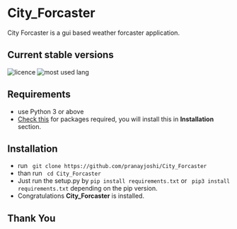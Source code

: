 # City_Forcaster
City Forcaster is a gui based weather forcaster application.

## Current stable versions
![licence](https://img.shields.io/github/license/mashape/apistatus.svg)  ![most used lang](https://img.shields.io/github/languages/count/badges/shields.svg)

## Requirements
* use Python 3 or above
* [Check this](https://github.com/pranayjoshi/City_Forcaster/blob/master/requirements.txt) for packages required, you will install this in **Installation** section.

## Installation
* run ``` git clone https://github.com/pranayjoshi/City_Forcaster```
* than run ``` cd City_Forcaster```
* Just run the setup.py by ``` pip install requirements.txt ``` or ``` pip3 install requirements.txt``` depending on the pip version.
* Congratulations **City_Forcaster** is installed.
## Thank You
